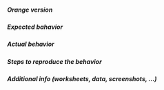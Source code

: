 ##### Orange version
<!-- From menu _Help→About→Version_ or code `Orange.version.full_version` -->

##### Expected bahavior


##### Actual behavior


##### Steps to reproduce the behavior


##### Additional info (worksheets, data, screenshots, ...)

